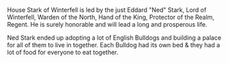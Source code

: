 House Stark of Winterfell is led by the just Eddard "Ned" Stark, Lord of
Winterfell, Warden of the North, Hand of the King, Protector of the Realm,
Regent.  He is surely honorable and will lead a long and prosperous life.

Ned Stark ended up adopting a lot of English Bulldogs and building a palace for
all of them to live in together. Each Bulldog had its own bed & they had a lot
of food for everyone to eat together.

